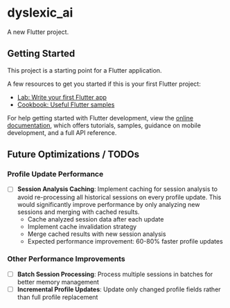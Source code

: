 # dyslexic_ai

A new Flutter project.

## Getting Started

This project is a starting point for a Flutter application.

A few resources to get you started if this is your first Flutter project:

- [Lab: Write your first Flutter app](https://docs.flutter.dev/get-started/codelab)
- [Cookbook: Useful Flutter samples](https://docs.flutter.dev/cookbook)

For help getting started with Flutter development, view the
[online documentation](https://docs.flutter.dev/), which offers tutorials,
samples, guidance on mobile development, and a full API reference.

## Future Optimizations / TODOs

### Profile Update Performance
- [ ] **Session Analysis Caching**: Implement caching for session analysis to avoid re-processing all historical sessions on every profile update. This would significantly improve performance by only analyzing new sessions and merging with cached results.
  - Cache analyzed session data after each update
  - Implement cache invalidation strategy
  - Merge cached results with new session analysis
  - Expected performance improvement: 60-80% faster profile updates

### Other Performance Improvements
- [ ] **Batch Session Processing**: Process multiple sessions in batches for better memory management
- [ ] **Incremental Profile Updates**: Update only changed profile fields rather than full profile replacement
